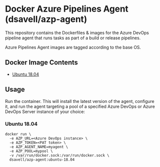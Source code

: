 # Docker Azure Pipelines Agent (dsavell/azp-agent)

This repository contains the Dockerfiles & images for the Azure DevOps pipeline agent that runs tasks as part of a build or release pipelines.

Azure Pipelines Agent images are tagged according to the base OS.

## Docker Image Contents

- [Ubuntu 18.04](https://github.com/dsavell/docker-azp-agent/tree/master/ubuntu/1804)

## Usage

Run the container. This will install the latest version of the agent, configure it, and run the agent targeting a pool of a specified Azure DevOps or Azure DevOps Server instance of your choice:

### Ubuntu 18.04

```
docker run \
  -e AZP_URL=<Azure DevOps instance> \
  -e AZP_TOKEN=<PAT token> \
  -e AZP_AGENT_NAME=myagent \
  -e AZP_POOL=mypool \
  -v /var/run/docker.sock:/var/run/docker.sock \
  dsavell/azp-agent:ubuntu-18.04
```
